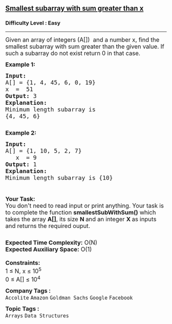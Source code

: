 <h2><a href="https://practice.geeksforgeeks.org/problems/smallest-subarray-with-sum-greater-than-x5651/1?utm_source=gfg&utm_medium=article&utm_campaign=bottom_sticky_on_article">Smallest subarray with sum greater than x</a></h2><h3>Difficulty Level : Easy</h3><hr><div class="problems_problem_content__Xm_eO"><p><span style="font-size: 18px;">Given an array of integers (A[]) &nbsp;and a number x, find the smallest subarray with sum greater than the given value. If such a subarray do not exist return 0 in that case.</span></p>
<p><span style="font-size: 18px;"><strong>Example 1:</strong></span></p>
<pre><span style="font-size: 18px;"><strong>Input:</strong>
A[] = {1, 4, 45, 6, 0, 19}
x  =  51
<strong>Output:</strong> 3
<strong>Explanation:</strong>
Minimum length subarray is 
{4, 45, 6}</span></pre>
<div><br><span style="font-size: 18px;"><strong>Example 2:</strong></span></div>
<pre><span style="font-size: 18px;"><strong>Input:</strong>
A[] = {1, 10, 5, 2, 7}
   x  = 9
<strong>Output:</strong> 1
<strong>Explanation:</strong>
Minimum length subarray is {10}</span></pre>
<p>&nbsp;</p>
<p><span style="font-size: 18px;"><strong>Your Task:&nbsp;&nbsp;</strong><br>You don't need to read input or print anything. Your task is to complete the function <strong>smallestSubWithSum</strong></span><span style="font-size: 18px;"><strong>()</strong>&nbsp;which takes the array <strong>A[]</strong>, its size <strong>N </strong>and an integer <strong>X&nbsp;</strong>as inputs and returns the required ouput.</span></p>
<p><br><span style="font-size: 18px;"><strong>Expected Time Complexity:</strong> O(N)<br><strong>Expected Auxiliary Space:</strong> O(1)<br><br><strong>Constraints:</strong><br>1 ≤ N, x ≤ 10<sup>5</sup><br>0 ≤ A[] ≤ 10<sup>4</sup></span></p></div><p><span style=font-size:18px><strong>Company Tags : </strong><br><code>Accolite</code>&nbsp;<code>Amazon</code>&nbsp;<code>Goldman Sachs</code>&nbsp;<code>Google</code>&nbsp;<code>Facebook</code>&nbsp;<br><p><span style=font-size:18px><strong>Topic Tags : </strong><br><code>Arrays</code>&nbsp;<code>Data Structures</code>&nbsp;